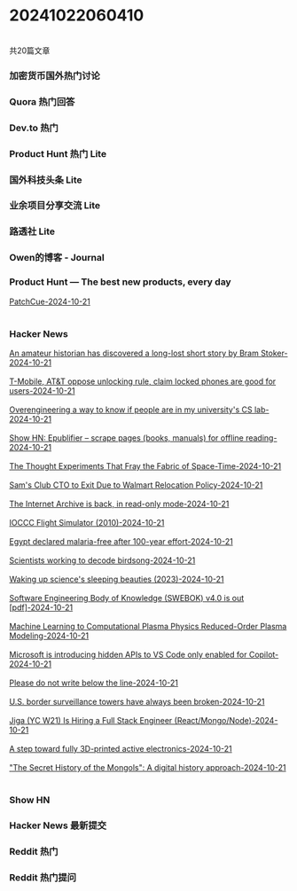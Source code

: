 <h1>20241022060410</h1><br/>共20篇文章


###  加密货币国外热门讨论







###  Quora 热门回答







###  Dev.to 热门







###  Product Hunt 热门 Lite







###  国外科技头条 Lite







###  业余项目分享交流 Lite







###  路透社 Lite







###  Owen的博客 - Journal







###  Product Hunt — The best new products, every day

<a target=_blank rel=nofollow href="https://www.producthunt.com/posts/patchcue" >PatchCue-2024-10-21</a><br/><br/>







###  Hacker News

<a target=_blank rel=nofollow href="https://www.bbc.com/news/articles/c4g9119l64qo" >An amateur historian has discovered a long-lost short story by Bram Stoker-2024-10-21</a><br/><br/><a target=_blank rel=nofollow href="https://arstechnica.com/tech-policy/2024/10/t-mobile-att-oppose-unlocking-rule-claim-locked-phones-are-good-for-users/" >T-Mobile, AT&T oppose unlocking rule, claim locked phones are good for users-2024-10-21</a><br/><br/><a target=_blank rel=nofollow href="https://www.amoses.dev/blog/upl-people-counter/" >Overengineering a way to know if people are in my university's CS lab-2024-10-21</a><br/><br/><a target=_blank rel=nofollow href="https://github.com/maoserr/epublifier" >Show HN: Epublifier – scrape pages (books, manuals) for offline reading-2024-10-21</a><br/><br/><a target=_blank rel=nofollow href="https://www.quantamagazine.org/the-thought-experiments-that-fray-the-fabric-of-space-time-20240925/" >The Thought Experiments That Fray the Fabric of Space-Time-2024-10-21</a><br/><br/><a target=_blank rel=nofollow href="https://www.bloomberg.com/news/articles/2024-10-21/senior-walmart-wmt-executive-to-leave-company-due-to-relocation-policy" >Sam's Club CTO to Exit Due to Walmart Relocation Policy-2024-10-21</a><br/><br/><a target=_blank rel=nofollow href="https://blog.archive.org/2024/10/21/internet-archive-services-update-2024-10-21/" >The Internet Archive is back, in read-only mode-2024-10-21</a><br/><br/><a target=_blank rel=nofollow href="https://blog.aerojockey.com/iocccsim/" >IOCCC Flight Simulator (2010)-2024-10-21</a><br/><br/><a target=_blank rel=nofollow href="https://www.bbc.com/news/articles/cm2yl8pjgn2o" >Egypt declared malaria-free after 100-year effort-2024-10-21</a><br/><br/><a target=_blank rel=nofollow href="https://www.newyorker.com/magazine/2024/10/21/how-scientists-started-to-decode-birdsong" >Scientists working to decode birdsong-2024-10-21</a><br/><br/><a target=_blank rel=nofollow href="https://worksinprogress.co/issue/waking-up-sciences-sleeping-beauties/" >Waking up science's sleeping beauties (2023)-2024-10-21</a><br/><br/><a target=_blank rel=nofollow href="https://ieeecs-media.computer.org/media/education/swebok/swebok-v4.pdf" >Software Engineering Body of Knowledge (SWEBOK) v4.0 is out [pdf]-2024-10-21</a><br/><br/><a target=_blank rel=nofollow href="https://arxiv.org/abs/2409.02349" >Machine Learning to Computational Plasma Physics Reduced-Order Plasma Modeling-2024-10-21</a><br/><br/><a target=_blank rel=nofollow href="https://old.reddit.com/r/ChatGPTCoding/comments/1g8xrub/microsoft_is_introducing_hidden_apis_to_vs_code/" >Microsoft is introducing hidden APIs to VS Code only enabled for Copilot-2024-10-21</a><br/><br/><a target=_blank rel=nofollow href="http://www.bbctvlicence.com/Please%20do%20not%20write%20below%20the%20line.htm" >Please do not write below the line-2024-10-21</a><br/><br/><a target=_blank rel=nofollow href="https://www.eff.org/deeplinks/2024/10/us-border-surveillance-towers-have-always-been-broken" >U.S. border surveillance towers have always been broken-2024-10-21</a><br/><br/><a target=_blank rel=nofollow href="https://www.ycombinator.com/companies/jiga/jobs/KMtdgpo-remote-full-stack-engineer-react-node-mongo" >Jiga (YC W21) Is Hiring a Full Stack Engineer (React/Mongo/Node)-2024-10-21</a><br/><br/><a target=_blank rel=nofollow href="https://news.mit.edu/2024/mit-team-takes-major-step-toward-fully-3d-printed-active-electronics-1015" >A step toward fully 3D-printed active electronics-2024-10-21</a><br/><br/><a target=_blank rel=nofollow href="https://journalofdigitalhistory.org/en/article/Gqh2Bf5W4TdK" >"The Secret History of the Mongols": A digital history approach-2024-10-21</a><br/><br/>





###  Show HN









###  Hacker News 最新提交







###  Reddit 热门







###  Reddit 热门提问







